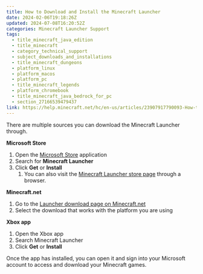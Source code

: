 ```yaml
---
title: How to Download and Install the Minecraft Launcher
date: 2024-02-06T19:18:26Z
updated: 2024-07-08T16:20:52Z
categories: Minecraft Launcher Support
tags:
  - title_minecraft_java_edition
  - title_minecraft
  - category_technical_support
  - subject_downloads_and_installations
  - title_minecraft_dungeons
  - platform_linux
  - platform_macos
  - platform_pc
  - title_minecraft_legends
  - platform_chromebook
  - title_minecraft_java_bedrock_for_pc
  - section_27166539479437
link: https://help.minecraft.net/hc/en-us/articles/23907917790093-How-to-Download-and-Install-the-Minecraft-Launcher
---
```


There are multiple sources you can download the Minecraft Launcher through.

**Microsoft Store**

1.  Open the [Microsoft Store](https://nam06.safelinks.protection.outlook.com/?url=https%3A%2F%2Faka.ms%2FMSStoreHome&data=05%7C02%7Cv-johnhansen%40microsoft.com%7C54d9061837674426b76608dc27412c95%7C72f988bf86f141af91ab2d7cd011db47%7C1%7C0%7C638428408081108321%7CUnknown%7CTWFpbGZsb3d8eyJWIjoiMC4wLjAwMDAiLCJQIjoiV2luMzIiLCJBTiI6Ik1haWwiLCJXVCI6Mn0%3D%7C0%7C%7C%7C&sdata=IuSZraS4s5yirUTaw0Upwx36YR4J5edk9aZbwQHQ8o4%3D&reserved=0) application
2.  Search for **Minecraft Launcher**
3.  Click **Get** or **Install**
    1.  You can also visit the [Minecraft Launcher store page](https://nam06.safelinks.protection.outlook.com/?url=https%3A%2F%2Fwww.xbox.com%2Fen-us%2Fgames%2Fstore%2Fminecraft-launcher%2F9pgw18npbzv5&data=05%7C02%7Cv-johnhansen%40microsoft.com%7C54d9061837674426b76608dc27412c95%7C72f988bf86f141af91ab2d7cd011db47%7C1%7C0%7C638428408081088840%7CUnknown%7CTWFpbGZsb3d8eyJWIjoiMC4wLjAwMDAiLCJQIjoiV2luMzIiLCJBTiI6Ik1haWwiLCJXVCI6Mn0%3D%7C0%7C%7C%7C&sdata=Lym%2BP6DXJ2ABQ2xBON4FGuG4VQOi4IUp3rkOlJqnIbk%3D&reserved=0) through a browser.

**Minecraft.net**

1.  Go to the [Launcher download page on Minecraft.net](https://www.minecraft.net/en-us/download)
2.  Select the download that works with the platform you are using

**Xbox app**

1.  Open the Xbox app
2.  Search Minecraft Launcher
3.  Click **Get** or **Install**

Once the app has installed, you can open it and sign into your Microsoft account to access and download your Minecraft games.
